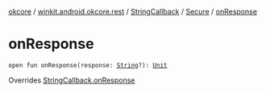[okcore](../../../index.md) / [winkit.android.okcore.rest](../../index.md) / [StringCallback](../index.md) / [Secure](index.md) / [onResponse](./on-response.md)

# onResponse

`open fun onResponse(response: `[`String`](https://kotlinlang.org/api/latest/jvm/stdlib/kotlin/-string/index.html)`?): `[`Unit`](https://kotlinlang.org/api/latest/jvm/stdlib/kotlin/-unit/index.html)

Overrides [StringCallback.onResponse](../on-response.md)

